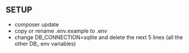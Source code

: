 ## SETUP

* composer update
* copy or rename .env.example to .env
* change DB_CONNECTION=sqlite and delete the next 5 lines (all the other DB_ env variables)

